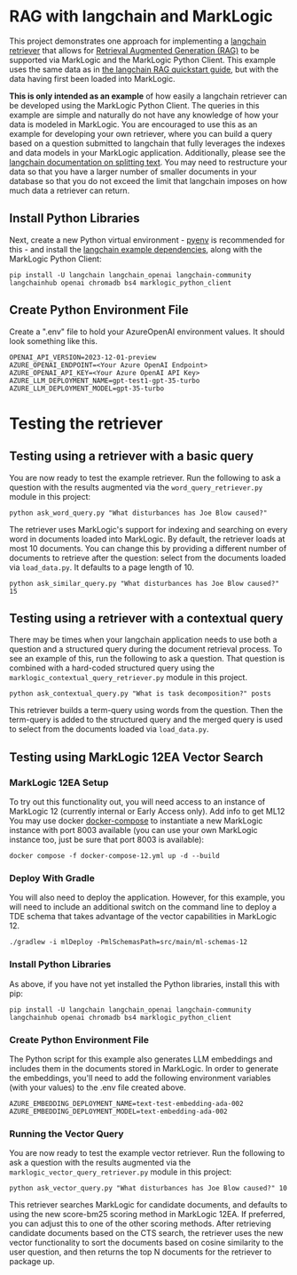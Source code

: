 # RAG with langchain and MarkLogic

This project demonstrates one approach for implementing a 
[langchain retriever](https://python.langchain.com/docs/modules/data_connection/)
that allows for 
[Retrieval Augmented Generation (RAG)](https://python.langchain.com/docs/use_cases/question_answering/)
to be supported via MarkLogic and the MarkLogic Python Client. This example uses the same data as in 
[the langchain RAG quickstart guide](https://python.langchain.com/docs/use_cases/question_answering/quickstart), 
but with the data having first been loaded into MarkLogic.

**This is only intended as an example** of how easily a langchain retriever can be developed
using the MarkLogic Python Client. The queries in this example are simple and naturally 
do not have any knowledge of how your data is modeled in MarkLogic. You are encouraged to use 
this as an example for developing your own retriever, where you can build a query based on a 
question submitted to langchain that fully leverages the indexes and data models in your MarkLogic
application. Additionally, please see the 
[langchain documentation on splitting text](https://python.langchain.com/docs/modules/data_connection/document_transformers/). You may need to restructure your data so that you have a larger number of 
smaller documents in your database so that you do not exceed the limit that langchain imposes on how
much data a retriever can return.

## Install Python Libraries

Next, create a new Python virtual environment - [pyenv](https://github.com/pyenv/pyenv) is recommended for this - 
and install the 
[langchain example dependencies](https://python.langchain.com/docs/use_cases/question_answering/quickstart#dependencies),
along with the MarkLogic Python Client: 

    pip install -U langchain langchain_openai langchain-community langchainhub openai chromadb bs4 marklogic_python_client

## Create Python Environment File

Create a ".env" file to hold your AzureOpenAI environment values. It should look
something like this.
```
OPENAI_API_VERSION=2023-12-01-preview
AZURE_OPENAI_ENDPOINT=<Your Azure OpenAI Endpoint>
AZURE_OPENAI_API_KEY=<Your Azure OpenAI API Key>
AZURE_LLM_DEPLOYMENT_NAME=gpt-test1-gpt-35-turbo
AZURE_LLM_DEPLOYMENT_MODEL=gpt-35-turbo
```

# Testing the retriever

## Testing using a retriever with a basic query

You are now ready to test the example retriever. Run the following to ask a question
with the results augmented via the `word_query_retriever.py` module in this
project:

    python ask_word_query.py "What disturbances has Joe Blow caused?"

The retriever uses MarkLogic's support for indexing and searching on every word in documents loaded into MarkLogic.
By default, the retriever loads at most 10 documents. You can change this by providing a different number of documents
to retrieve after the question:
select from the documents loaded via `load_data.py`. It defaults to a page length of 10.

    python ask_similar_query.py "What disturbances has Joe Blow caused?" 15

## Testing using a retriever with a contextual query

There may be times when your langchain application needs to use both a question and a
structured query during the document retrieval process. To see an example of this, run
the following to ask a question. That question is combined with a hard-coded structured
query using the `marklogic_contextual_query_retriever.py` module in this project.

    python ask_contextual_query.py "What is task decomposition?" posts

This retriever builds a term-query using words from the question. Then the term-query is
added to the structured query and the merged query is used to select from the documents 
loaded via `load_data.py`.

## Testing using MarkLogic 12EA Vector Search

### MarkLogic 12EA Setup

To try out this functionality out, you will need access to an instance of MarkLogic 12
(currently internal or Early Access only).
<TODO>Add info to get ML12</TODO>
You may use docker 
[docker-compose](https://docs.docker.com/compose/) to instantiate a new MarkLogic
instance with port 8003 available (you can use your own MarkLogic instance too, just be
sure that port 8003 is available):

    docker compose -f docker-compose-12.yml up -d --build

### Deploy With Gradle

You will also need to deploy the application. However, for this example, you will need
to include an additional switch on the command line to deploy a TDE schema that takes
advantage of the vector capabilities in MarkLogic 12.

    ./gradlew -i mlDeploy -PmlSchemasPath=src/main/ml-schemas-12

### Install Python Libraries

As above, if you have not yet installed the Python libraries, install this with pip:
```
pip install -U langchain langchain_openai langchain-community langchainhub openai chromadb bs4 marklogic_python_client
```

### Create Python Environment File
The Python script for this example also generates LLM embeddings and includes them in
the documents stored in MarkLogic. In order to generate the embeddings, you'll need to
add the following environment variables (with your values) to the .env file created
above.

```
AZURE_EMBEDDING_DEPLOYMENT_NAME=text-test-embedding-ada-002
AZURE_EMBEDDING_DEPLOYMENT_MODEL=text-embedding-ada-002
```

### Running the Vector Query

You are now ready to test the example vector retriever. Run the following to ask a
question with the results augmented via the `marklogic_vector_query_retriever.py` module
in this project:

    python ask_vector_query.py "What disturbances has Joe Blow caused?" 10

This retriever searches MarkLogic for candidate documents, and defaults to
using the new score-bm25 scoring method in MarkLogic 12EA. If preferred, you can adjust
this to one of the other scoring methods. After retrieving candidate documents based on
the CTS search, the retriever uses the new vector functionality to sort the documents
based on cosine similarity to the user question, and then returns the top N documents
for the retriever to package up.

